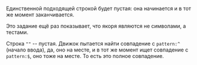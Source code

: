 Единственной подходящей строкой будет пустая: она начинается и в тот же момент заканчивается.

Это задание ещё раз показывает, что якоря являются не символами, а тестами.

Строка `""` -- пустая. Движок пытается найти совпадение с `pattern:^` (начало ввода), да, оно на месте, и в тот же момент ищет совпадение с `pattern:$`, оно тоже на месте. То есть это полное совпадение.